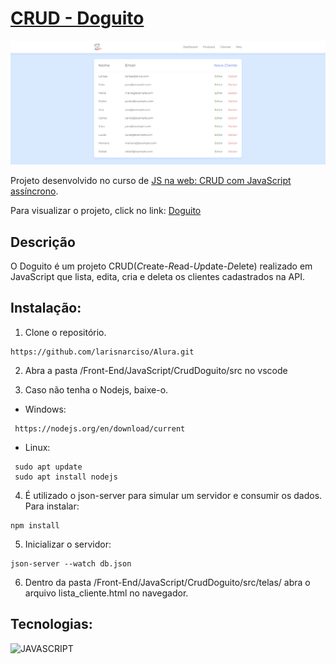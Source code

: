 # [CRUD - Doguito](https://larisnarciso.github.io/Alura/Front-End/JavaScript/CrudDoguito/src/telas/lista_cliente.html)

![Doguito](src/assets/img/doguito.png)

Projeto desenvolvido no curso de [JS na web: CRUD com JavaScript assíncrono](https://cursos.alura.com.br/course/javascript-crud-assincrono).

Para visualizar o projeto, click no link: [Doguito](https://larisnarciso.github.io/Alura/Front-End/JavaScript/CrudDoguito/src/telas/lista_cliente.html)

## Descrição

O Doguito é um projeto CRUD(*C*reate-*R*ead-*U*pdate-*D*elete) realizado em JavaScript que lista, edita, cria e deleta os clientes cadastrados na API.

## Instalação:

1. Clone o repositório.

```
https://github.com/larisnarciso/Alura.git
```

2. Abra a pasta /Front-End/JavaScript/CrudDoguito/src no vscode

3. Caso não tenha o Nodejs, baixe-o.

- Windows:

```
 https://nodejs.org/en/download/current
```

- Linux:

```
 sudo apt update
 sudo apt install nodejs
```

4. É utilizado o json-server para simular um servidor e consumir os dados. Para instalar:

```
npm install
```

5. Inicializar o servidor:

```
json-server --watch db.json
```

6. Dentro da pasta /Front-End/JavaScript/CrudDoguito/src/telas/ abra o arquivo lista_cliente.html no navegador.

## Tecnologias:

![JAVASCRIPT](https://img.shields.io/badge/javascript-%2320232a.svg?style=for-the-badge&logo=javascript&logoColor=%)
